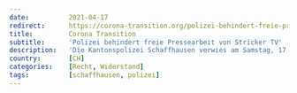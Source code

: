 ```yaml
---
date:          2021-04-17
redirect:      https://corona-transition.org/polizei-behindert-freie-pressearbeit-von-stricker-tv
title:         Corona Transition
subtitle:      'Polizei behindert freie Pressearbeit von Stricker TV'
description:   'Die Kantonspolizei Schaffhausen verwies am Samstag, 17. April 2021, Daniel Stricker aus der Schaffhauser Altstadt. Dies, obwohl sich der (...)'
country:       [CH]
categories:    [Recht, Widerstand]
tags:          [schaffhausen, polizei]
---
```

